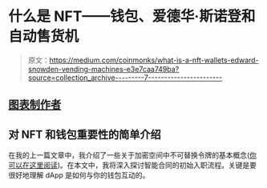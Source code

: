 # 什么是 NFT——钱包、爱德华·斯诺登和自动售货机

> 原文：<https://medium.com/coinmonks/what-is-a-nft-wallets-edward-snowden-vending-machines-e3e7caa749ba?source=collection_archive---------7----------------------->

## [图表制作者](https://medium.com/tag/the-diagrammer/archive)

## 对 NFT 和钱包重要性的简单介绍

在我的上一篇文章中，我介绍了一些关于加密空间中不可替换令牌的基本概念([你可以在这里阅读](/coinmonks/what-is-a-nft-understanding-the-primary-concepts-a6d165a688d0))。在本文中，我将深入探讨智能合同的初始入职流程。关键是要很好地理解 dApp 是如何与你的钱包互动的。